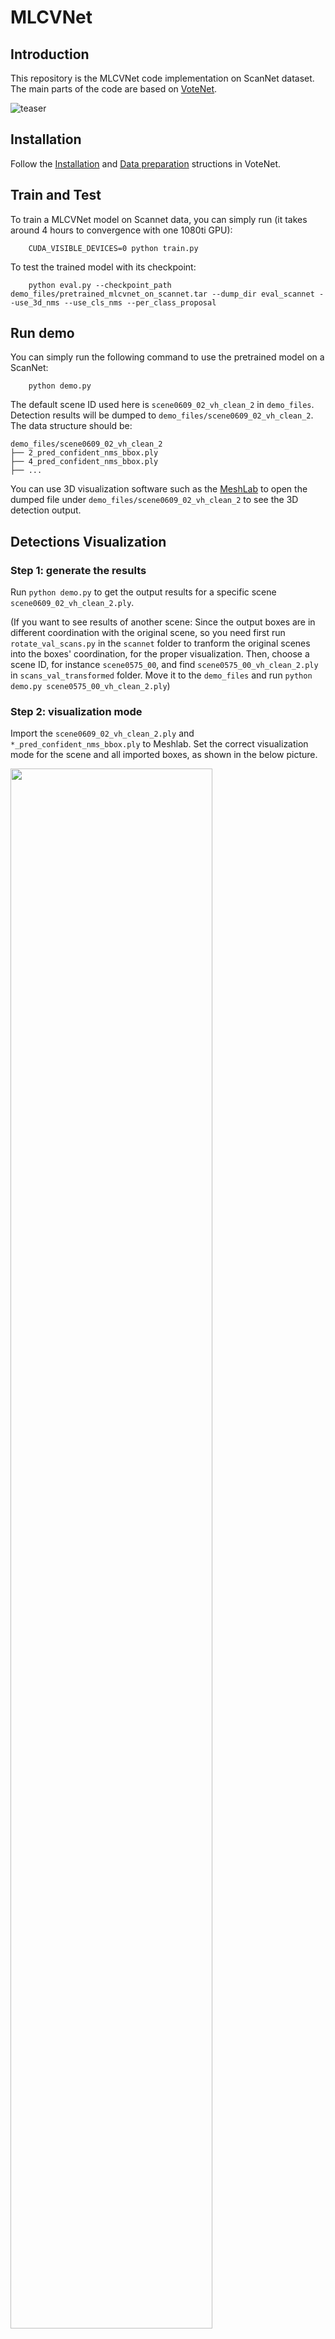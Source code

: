 # MLCVNet
## Introduction
This repository is the MLCVNet code implementation on ScanNet dataset. The main parts of the code are based on [VoteNet](https://github.com/facebookresearch/votenet).

![teaser](https://github.com/NUAAXQ/MLCVNet-1/blob/master/images/teaser.jpg)

## Installation
Follow the [Installation](https://github.com/facebookresearch/votenet#installation) and [Data preparation](https://github.com/facebookresearch/votenet#data-preparation) structions in VoteNet.

## Train and Test
To train a MLCVNet model on Scannet data, you can simply run (it takes around 4 hours to convergence with one 1080ti GPU):
```
	CUDA_VISIBLE_DEVICES=0 python train.py
```
To test the trained model with its checkpoint:
```
	python eval.py --checkpoint_path demo_files/pretrained_mlcvnet_on_scannet.tar --dump_dir eval_scannet --use_3d_nms --use_cls_nms --per_class_proposal
```

## Run demo
You can simply run the following command to use the pretrained model on a ScanNet:
```
    python demo.py
```
The default scene ID used here is `scene0609_02_vh_clean_2` in `demo_files`. Detection results will be dumped to `demo_files/scene0609_02_vh_clean_2`. The data structure should be:
```
demo_files/scene0609_02_vh_clean_2
├── 2_pred_confident_nms_bbox.ply
├── 4_pred_confident_nms_bbox.ply
├── ...
```
You can use 3D visualization software such as the [MeshLab](http://www.meshlab.net/) to open the dumped file under `demo_files/scene0609_02_vh_clean_2` to see the 3D detection output. 


## Detections Visualization
### Step 1: generate the results
Run `python demo.py` to get the output results for a specific scene `scene0609_02_vh_clean_2.ply`.

(If you want to see results of another scene: Since the output boxes are in different coordination with the original scene, so you need first run `rotate_val_scans.py` in the `scannet` folder to tranform the original scenes into the boxes' coordination, for the proper visualization. Then, choose a scene ID, for instance `scene0575_00`, and find `scene0575_00_vh_clean_2.ply` in `scans_val_transformed` folder. Move it to the `demo_files` and run `python demo.py scene0575_00_vh_clean_2.ply`)

### Step 2: visualization mode
Import the `scene0609_02_vh_clean_2.ply` and `*_pred_confident_nms_bbox.ply` to Meshlab. Set the correct visualization mode for the scene and all imported boxes, as shown in the below picture.

<img src="https://github.com/NUAAXQ/MLCVNet-1/blob/master/images/0-import.jpg" width = 80% height = 80% div align=center />

### Step 3: Quad-mesh
Turn the boxes into Quad mode as shown in the following figure. Choose the box one by one in the Layer Dialog. Follow the operations by "Filters"->"Polygonal and Quad Mesh"->"Turn into Quad-Dominant mesh"->"Apply".

<img src="https://github.com/NUAAXQ/MLCVNet-1/blob/master/images/1-mesh.jpg" width = 80% height = 80% div align=center />

### Setp 4: colorization
Choose one type of objects and change the color under the "Wireframe" visualization mode, in the Layer Dialog.
<img src="https://github.com/NUAAXQ/MLCVNet-1/blob/master/images/2-color.jpg" width = 80% height = 80% div align=center />

See more results in `visualization examples`.

## Citation
If our work is useful for your research, please consider cite:

```
@inproceedings{xie2020mlcvnet,
	title={MLCVNet: Multi-Level Context VoteNet for 3D Object Detection},
	author={Qian, Xie and Yu-kun, Lai and Jing, Wu and Zhoutao, Wang and Yiming, Zhang and Kai, Xu and Jun, Wang},
	booktitle={The IEEE Conference on Computer Vision and Pattern Recognition (CVPR)},
	year={2020}
}
```


## Acknowledgemets
This code largely benefits from excellent works [VoteNet](https://github.com/facebookresearch/votenet) and [cgnl-network.pytorch](https://github.com/KaiyuYue/cgnl-network.pytorch) repositories, please also consider cite [VoteNet](https://arxiv.org/pdf/1904.09664.pdf) and [CGNL](https://arxiv.org/pdf/1810.13125.pdf) if you use this code.
